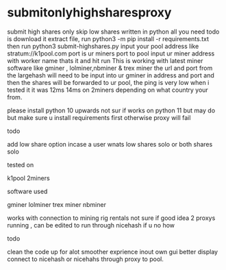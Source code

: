 # submitonlyhighsharesproxy
submit high shares only skip low shares written in python all you need todo is download it extract file, run python3 -m pip install -r requirements.txt then run python3 submit-highshares.py
input your pool address like stratum://k1pool.com port is ur miners port to pool
input ur miner address with worker name thats it and hit run
This is working with latest miner software like gminer , lolminer,nbminer & trex miner
the url and port from the largehash will need to be input into ur gminer in address and port and then the shares will be forwarded to ur pool,
the ping is very low when i tested it it was 12ms 14ms on 2miners depending on what country your from.


please install python 10 upwards not sur if works on python 11 but may do but make sure u install requirements first otherwise proxy will fail

todo

add low share option incase a user wnats low shares solo or both shares solo

tested on

k1pool
2miners

software used

gminer
lolminer
trex miner
nbminer

works with connection to mining rig rentals not sure if good idea 2 proxys running ,
can be edited to run through nicehash if u no how 

todo

clean the code up for alot smoother exprience
inout own gui better display
connect to nicehash or nicehahs through proxy to pool.
